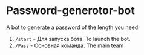# Password-generotor-bot
A bot to generate a password of the length you need

1. `/start` - Для запуска бота. To launch the bot.
2. `/Pass` - Основная команда. The main team
